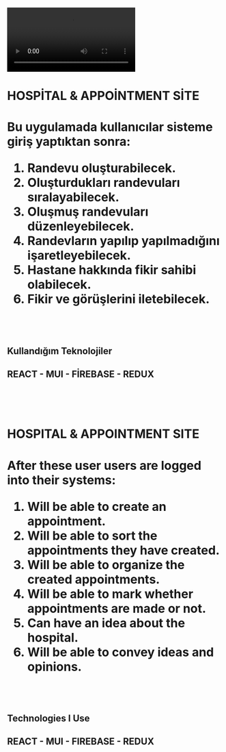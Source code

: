 ![Alt Text](https://github.com/Omeko-FG/hospital-site-REACT/blob/main/Video_230602131356.mp4)


<h1>HOSPİTAL & APPOİNTMENT SİTE<h1/>
<p>Bu uygulamada kullanıcılar sisteme giriş yaptıktan sonra:

1. Randevu oluşturabilecek. 
2. Oluşturdukları randevuları sıralayabilecek.
3. Oluşmuş randevuları düzenleyebilecek.
4. Randevların yapılıp yapılmadığını işaretleyebilecek.
5. Hastane hakkında fikir sahibi olabilecek.
6. Fikir ve görüşlerini iletebilecek.<p>
<br/>
<H2>Kullandığım Teknolojiler<H2/>
<p>
REACT - MUI - FİREBASE - REDUX
<p/>
<br/>
<br/>
  
<h1>HOSPITAL & APPOINTMENT SITE<h1/>
<p>After these user users are logged into their systems:

1. Will be able to create an appointment.
2. Will be able to sort the appointments they have created.
3. Will be able to organize the created appointments.
4. Will be able to mark whether appointments are made or not.
5. Can have an idea about the hospital.
6. Will be able to convey ideas and opinions.<p>
<br/>
<H2>Technologies I Use<H2/>
<p>
REACT - MUI - FIREBASE - REDUX
<p/>
